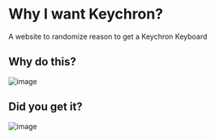 # Why I want Keychron?

A website to randomize reason to get a Keychron Keyboard

## Why do this?

![image](https://user-images.githubusercontent.com/248741/156563905-f6e3a29b-7342-4524-8857-145b951100df.png)

## Did you get it?

![image](https://user-images.githubusercontent.com/248741/156563790-70bbf220-68da-4268-a896-bdf51f5d3769.png)
